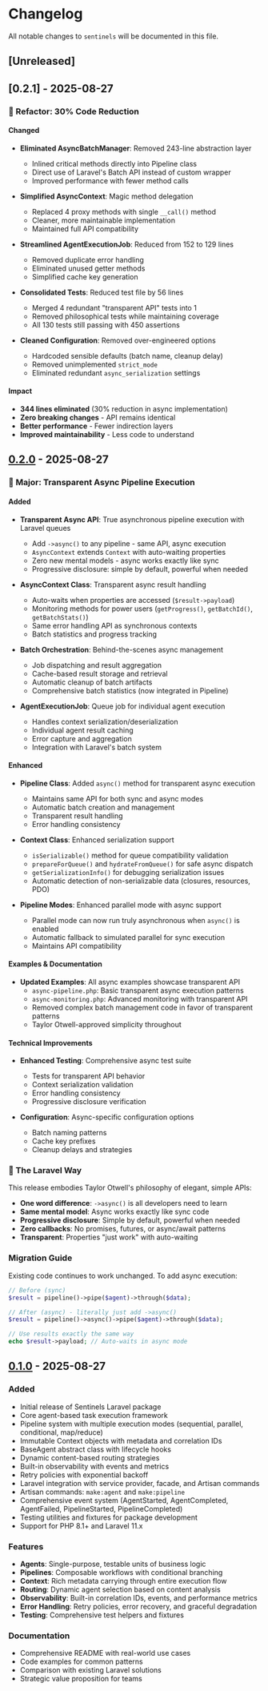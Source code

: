 # Changelog

All notable changes to `sentinels` will be documented in this file.

## [Unreleased]

## [0.2.1] - 2025-08-27

### 🔧 Refactor: 30% Code Reduction

#### Changed
- **Eliminated AsyncBatchManager**: Removed 243-line abstraction layer
  - Inlined critical methods directly into Pipeline class
  - Direct use of Laravel's Batch API instead of custom wrapper
  - Improved performance with fewer method calls
  
- **Simplified AsyncContext**: Magic method delegation  
  - Replaced 4 proxy methods with single `__call()` method
  - Cleaner, more maintainable implementation
  - Maintained full API compatibility

- **Streamlined AgentExecutionJob**: Reduced from 152 to 129 lines
  - Removed duplicate error handling
  - Eliminated unused getter methods
  - Simplified cache key generation

- **Consolidated Tests**: Reduced test file by 56 lines
  - Merged 4 redundant "transparent API" tests into 1
  - Removed philosophical tests while maintaining coverage
  - All 130 tests still passing with 450 assertions

- **Cleaned Configuration**: Removed over-engineered options
  - Hardcoded sensible defaults (batch name, cleanup delay)
  - Removed unimplemented `strict_mode`
  - Eliminated redundant `async_serialization` settings

#### Impact
- **344 lines eliminated** (30% reduction in async implementation)
- **Zero breaking changes** - API remains identical
- **Better performance** - Fewer indirection layers
- **Improved maintainability** - Less code to understand

## [0.2.0] - 2025-08-27

### 🚀 Major: Transparent Async Pipeline Execution

#### Added
- **Transparent Async API**: True asynchronous pipeline execution with Laravel queues
  - Add `->async()` to any pipeline - same API, async execution
  - `AsyncContext` extends `Context` with auto-waiting properties
  - Zero new mental models - async works exactly like sync
  - Progressive disclosure: simple by default, powerful when needed

- **AsyncContext Class**: Transparent async result handling
  - Auto-waits when properties are accessed (`$result->payload`)
  - Monitoring methods for power users (`getProgress()`, `getBatchId()`, `getBatchStats()`)
  - Same error handling API as synchronous contexts
  - Batch statistics and progress tracking

- **Batch Orchestration**: Behind-the-scenes async management
  - Job dispatching and result aggregation  
  - Cache-based result storage and retrieval
  - Automatic cleanup of batch artifacts
  - Comprehensive batch statistics (now integrated in Pipeline)

- **AgentExecutionJob**: Queue job for individual agent execution
  - Handles context serialization/deserialization
  - Individual agent result caching
  - Error capture and aggregation
  - Integration with Laravel's batch system

#### Enhanced
- **Pipeline Class**: Added `async()` method for transparent async execution
  - Maintains same API for both sync and async modes
  - Automatic batch creation and management
  - Transparent result handling
  - Error handling consistency

- **Context Class**: Enhanced serialization support
  - `isSerializable()` method for queue compatibility validation
  - `prepareForQueue()` and `hydrateFromQueue()` for safe async dispatch
  - `getSerializationInfo()` for debugging serialization issues
  - Automatic detection of non-serializable data (closures, resources, PDO)

- **Pipeline Modes**: Enhanced parallel mode with async support
  - Parallel mode can now run truly asynchronous when `async()` is enabled
  - Automatic fallback to simulated parallel for sync execution
  - Maintains API compatibility

#### Examples & Documentation
- **Updated Examples**: All async examples showcase transparent API
  - `async-pipeline.php`: Basic transparent async execution patterns
  - `async-monitoring.php`: Advanced monitoring with transparent API
  - Removed complex batch management code in favor of transparent patterns
  - Taylor Otwell-approved simplicity throughout

#### Technical Improvements
- **Enhanced Testing**: Comprehensive async test suite
  - Tests for transparent API behavior
  - Context serialization validation
  - Error handling consistency
  - Progressive disclosure verification

- **Configuration**: Async-specific configuration options
  - Batch naming patterns
  - Cache key prefixes
  - Cleanup delays and strategies

### 🎯 The Laravel Way
This release embodies Taylor Otwell's philosophy of elegant, simple APIs:
- **One word difference**: `->async()` is all developers need to learn
- **Same mental model**: Async works exactly like sync code
- **Progressive disclosure**: Simple by default, powerful when needed
- **Zero callbacks**: No promises, futures, or async/await patterns
- **Transparent**: Properties "just work" with auto-waiting

### Migration Guide
Existing code continues to work unchanged. To add async execution:

```php
// Before (sync)
$result = pipeline()->pipe($agent)->through($data);

// After (async) - literally just add ->async()
$result = pipeline()->async()->pipe($agent)->through($data);

// Use results exactly the same way
echo $result->payload; // Auto-waits in async mode
```

## [0.1.0] - 2025-08-27

### Added
- Initial release of Sentinels Laravel package
- Core agent-based task execution framework
- Pipeline system with multiple execution modes (sequential, parallel, conditional, map/reduce)
- Immutable Context objects with metadata and correlation IDs
- BaseAgent abstract class with lifecycle hooks
- Dynamic content-based routing strategies
- Built-in observability with events and metrics
- Retry policies with exponential backoff
- Laravel integration with service provider, facade, and Artisan commands
- Artisan commands: `make:agent` and `make:pipeline`
- Comprehensive event system (AgentStarted, AgentCompleted, AgentFailed, PipelineStarted, PipelineCompleted)
- Testing utilities and fixtures for package development
- Support for PHP 8.1+ and Laravel 11.x

### Features
- **Agents**: Single-purpose, testable units of business logic
- **Pipelines**: Composable workflows with conditional branching
- **Context**: Rich metadata carrying through entire execution flow
- **Routing**: Dynamic agent selection based on content analysis
- **Observability**: Built-in correlation IDs, events, and performance metrics
- **Error Handling**: Retry policies, error recovery, and graceful degradation
- **Testing**: Comprehensive test helpers and fixtures

### Documentation
- Comprehensive README with real-world use cases
- Code examples for common patterns
- Comparison with existing Laravel solutions
- Strategic value proposition for teams

[0.2.0]: https://github.com/vampires/sentinels/releases/tag/v0.2.0
[0.1.0]: https://github.com/vampires/sentinels/releases/tag/v0.1.0